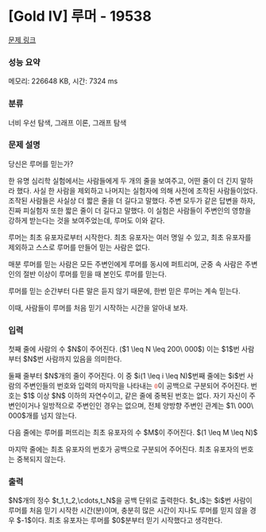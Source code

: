 # [Gold IV] 루머 - 19538 

[문제 링크](https://www.acmicpc.net/problem/19538) 

### 성능 요약

메모리: 226648 KB, 시간: 7324 ms

### 분류

너비 우선 탐색, 그래프 이론, 그래프 탐색

### 문제 설명

<p>당신은 루머를 믿는가?</p>

<p>한 유명 심리학 실험에서는 사람들에게 두 개의 줄을 보여주고, 어떤 줄이 더 긴지 말하라 했다. 사실 한 사람을 제외하고 나머지는 실험자에 의해 사전에 조작된 사람들이었다. 조작된 사람들은 사실상 더 짧은 줄을 더 길다고 말했다. 주변 모두가 같은 답변을 하자, 진짜 피실험자 또한 짧은 줄이 더 길다고 말했다. 이 실험은 사람들이 주변인의 영향을 강하게 받는다는 것을 보여주었는데, 루머도 이와 같다.</p>

<p>루머는 최초 유포자로부터 시작한다. 최초 유포자는 여러 명일 수 있고, 최초 유포자를 제외하고 스스로 루머를 만들어 믿는 사람은 없다.</p>

<p>매분 루머를 믿는 사람은 모든 주변인에게 루머를 동시에 퍼트리며, 군중 속 사람은 주변인의 절반 이상이 루머를 믿을 때 본인도 루머를 믿는다.</p>

<p>루머를 믿는 순간부터 다른 말은 듣지 않기 때문에, 한번 믿은 루머는 계속 믿는다.</p>

<p>이때, 사람들이 루머를 처음 믿기 시작하는 시간을 알아내 보자.</p>

### 입력 

 <p>첫째 줄에 사람의 수 $N$이 주어진다. ($1 \leq N \leq 200\ 000$) 이는 $1$번 사람부터 $N$번 사람까지 있음을 의미한다.</p>

<p>둘째 줄부터 $N$개의 줄이 주어진다. 이 중 $i(1 \leq i \leq N)$번째 줄에는 $i$번 사람의 주변인들의 번호와 입력의 마지막을 나타내는 <span style="color:#e74c3c;"><code>0</code></span>이 공백으로 구분되어 주어진다. 번호는 $1$ 이상 $N$ 이하의 자연수이고, 같은 줄에 중복된 번호는 없다. 자기 자신이 주변인이거나 일방적으로 주변인인 경우는 없으며, 전체 양방향 주변인 관계는 $1\ 000\ 000$개를 넘지 않는다.</p>

<p>다음 줄에는 루머를 퍼뜨리는 최초 유포자의 수 $M$이 주어진다. $(1 \leq M \leq N)$</p>

<p>마지막 줄에는 최초 유포자의 번호가 공백으로 구분되어 주어진다. 최초 유포자의 번호는 중복되지 않는다.</p>

### 출력 

 <p>$N$개의 정수 $t_1,t_2,\cdots,t_N$을 공백 단위로 출력한다. $t_i$는 $i$번 사람이 루머를 처음 믿기 시작한 시간(분)이며, 충분히 많은 시간이 지나도 루머를 믿지 않을 경우 $-1$이다. 최초 유포자는 루머를 $0$분부터 믿기 시작했다고 생각한다.</p>

